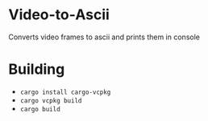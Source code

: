 # Video-to-Ascii
Converts video frames to ascii and prints them in console

# Building
- `cargo install cargo-vcpkg`
- `cargo vcpkg build`
- `cargo build`
